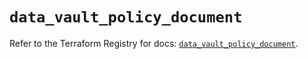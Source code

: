 # `data_vault_policy_document`

Refer to the Terraform Registry for docs: [`data_vault_policy_document`](https://registry.terraform.io/providers/hashicorp/vault/5.2.1/docs/data-sources/policy_document).
